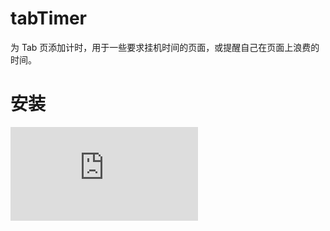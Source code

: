 # tabTimer
为 Tab 页添加计时，用于一些要求挂机时间的页面，或提醒自己在页面上浪费的时间。

# 安装
![安装](https://github.com/kaikaiiiiiii/tabTimer/raw/master/tabtimer.user.js)
